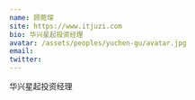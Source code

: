```yaml
---
name: 顾菀琛
site: https://www.itjuzi.com
bio: 华兴星起投资经理
avatar: /assets/peoples/yuchen-gu/avatar.jpg
email: 
twitter: 
---
```

华兴星起投资经理
